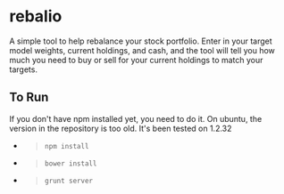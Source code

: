 rebalio
=======

A simple tool to help rebalance your stock portfolio. Enter in your target model weights, current holdings, and cash, and the tool will tell you how much you need to buy or sell for your current holdings to match your targets.

To Run
---------

If you don't have npm installed yet, you need to do it. On ubuntu, the version in the repository is too old. It's been tested on 1.2.32
- > `npm install`
- > `bower install`
- > `grunt server`


